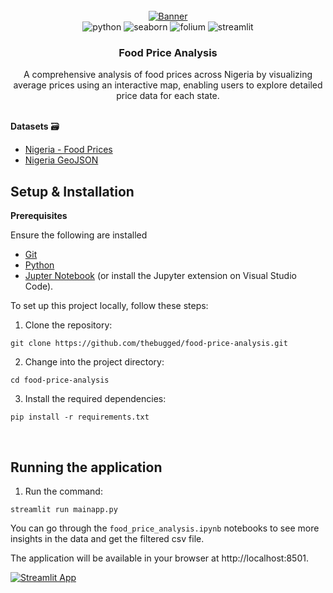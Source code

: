 <div align="center">
  <br />
    <a href="https://food-price-analysis.streamlit.app" target="_blank">
      <img src="https://github.com/thebugged/food-price-analysis/assets/74977495/16895937-c2f7-4339-bd3a-20f6e27b55c6" alt="Banner">
    </a>
  <br />

  <div>
    <img src="https://img.shields.io/badge/-Python-black?style=for-the-badge&logoColor=white&logo=python&color=3776AB" alt="python" />
    <img src="https://img.shields.io/badge/-Seaborn-black?style=for-the-badge&logoColor=white&logo=seaborn&color=4C72B0" alt="seaborn" />
    <img src="https://img.shields.io/badge/-Folium-black?style=for-the-badge&logoColor=white&logo=folium&color=77B829" alt="folium" />
    <img src="https://img.shields.io/badge/-Streamlit-black?style=for-the-badge&logoColor=white&logo=streamlit&color=FF4B4B" alt="streamlit" />
</div>


  <h3 align="center">Food Price Analysis</h3>

   <div align="center">
     A comprehensive analysis of food prices across Nigeria by visualizing average prices using an interactive map, enabling users to explore detailed price data for each state. 
    </div>
</div>
<br/>

**Datasets** 🗃️
- [Nigeria - Food Prices](https://data.humdata.org/dataset/wfp-food-prices-for-nigeria)
- [Nigeria GeoJSON](https://marcusmatthias.carto.com/tables/nigeria_geojson/public/map) 


## Setup & Installation
**Prerequisites**

Ensure the following are installed
- [Git](https://git-scm.com/)
- [Python](https://www.python.org/downloads/)
- [Jupter Notebook](https://jupyter.org/install) (or install the Jupyter extension on Visual Studio Code).
  
To set up this project locally, follow these steps:

1. Clone the repository:
```shell
git clone https://github.com/thebugged/food-price-analysis.git
```

2. Change into the project directory: 
```shell
cd food-price-analysis
```

3. Install the required dependencies: 
```shell
pip install -r requirements.txt
```
<br/>

## Running the application
1. Run the command: 
```shell
streamlit run mainapp.py
```
You can go through the `food_price_analysis.ipynb` notebooks to see more insights in the data and get the filtered csv file.

The application will be available in your browser at http://localhost:8501.

[![Streamlit App](https://static.streamlit.io/badges/streamlit_badge_black_white.svg)](https://food-price-analysis.streamlit.app)

